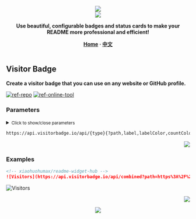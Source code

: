 <a name="readme-top"></a>

<div align="center">
  <div>
    <img src="https://capsule-render.vercel.app/api?type=waving&color=4D908E&height=160&section=header">
  </div>
  <a href="https://github.com/xiaohuohumax/readme-widget-hub">
    <img src="https://readme-typing-svg.demolab.com?font=Fira+Code&size=32&pause=1000&width=416&height=68&lines=%F0%9F%8E%96%EF%B8%8FReadme+Widget+Hub%F0%9F%8E%96%EF%B8%8F"/>
  </a>
  <p><b>Use beautiful, configurable badges and status cards to make your README more professional and efficient!</b></p>
  <div>
    <b>
       <a href="/README_en-US.md">Home</a>
      · <a href="README.md">中文</a>
    </b>
  </div>
  <br/>
</div>

## Visitor Badge

**Create a visitor badge that you can use on any website or GitHub profile.**

[![ref-repo]](https://github.com/estruyf/web-visitorbadge-nextjs)
[![ref-online-tool]](https://visitorbadge.io/)

### Parameters

<details >
<summary><small>Click to show/close parameters</small></summary><p></p>

| Name | Type | Required | Default | Description | More Description |
| -------------------- | -------------------- | ------------------------ | ----------------------- | --------------------------- | ------------------------------- |
| ![ref-params] | | | | | |
| `type` | `string` | `true` |  | Badge type | Supported: `visitors` (total), `daily` (single day), `combined` (two combined). |
| ![ref-querys] | | | | | |
| `path` | `string` | `true` |  | Statistics path | URL or username/repository to uniquely identify the link or string for statistics. |
| `label` | `string` |  |  | Badge label |  |
| `labelColor` | `string` |  | `#555555` | Badge label background color | Supported: `HEX`, for example: `#FF0000`. |
| `countColor` | `string` |  | `#263759` | Badge count background color | Supported: `HEX`, for example: `#FF0000`. |
| `style` | `string` |  | `default` | Badge style | Supported: `default`, `flat`, `flat-square`, `plastic`. |
| `labelStyle` | `string` |  | `upper` | Badge label case | Supported: `upper` (uppercase) `lower` (lowercase). |

</details>

```txt
https://api.visitorbadge.io/api/{type}{?path,label,labelColor,countColor,style,labelStyle}
```

<p align="right"><a href="#readme-top"><img src="https://img.shields.io/badge/Back%20to%20top-555555?style=for-the-badge"></a></p>

### Examples

```markdown
<!-- xiaohuohumax/readme-widget-hub -->
![Visitors](https://api.visitorbadge.io/api/combined?path=https%3A%2F%2Fgithub.com%2Fxiaohuohumax%2Freadme-widget-hub&label=VISITORS&countColor=%23f3722c)
```

<div>
  <img src="https://api.visitorbadge.io/api/combined?path=https%3A%2F%2Fgithub.com%2Fxiaohuohumax%2Freadme-widget-hub&#38;label=VISITORS&#38;countColor=%23f3722c" alt="Visitors" />
</div>

<p align="right"><a href="#readme-top"><img src="https://img.shields.io/badge/Back%20to%20top-555555?style=for-the-badge"></a></p>

<div align="center">
  <img src="https://capsule-render.vercel.app/api?type=waving&color=4D908E&height=100&section=footer">
</div>

[ref-params]: https://img.shields.io/badge/Path%20Params-526E86

[ref-querys]: https://img.shields.io/badge/Query%20Params-526E86

[ref-action-outputs]: https://img.shields.io/badge/Action%20Outputs-526E86

[ref-repo]: https://img.shields.io/badge/Repository-555555?style=for-the-badge&logo=github

[ref-online-tool]: https://img.shields.io/badge/Online%20Tools-F94144?style=for-the-badge&logo=data:image/svg+xml;base64,PHN2ZyB4bWxucz0iaHR0cDovL3d3dy53My5vcmcvMjAwMC9zdmciIGNsYXNzPSJpb25pY29uIiB2aWV3Qm94PSIwIDAgNTEyIDUxMiI+PHBhdGggZD0iTTIwOCAzNTJoLTY0YTk2IDk2IDAgMDEwLTE5Mmg2NE0zMDQgMTYwaDY0YTk2IDk2IDAgMDEwIDE5MmgtNjRNMTYzLjI5IDI1NmgxODcuNDIiIGZpbGw9Im5vbmUiIHN0cm9rZT0iI2ZmZiIgc3Ryb2tlLWxpbmVjYXA9InJvdW5kIiBzdHJva2UtbGluZWpvaW49InJvdW5kIiBzdHJva2Utd2lkdGg9IjM2Ii8+PC9zdmc+
